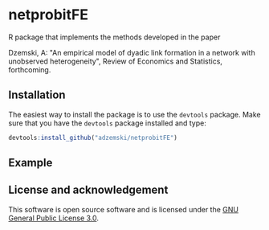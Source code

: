 # netprobitFE

R package that implements the methods developed in the paper 

Dzemski, A: "An empirical model of dyadic link formation in a network with unobserved heterogeneity", Review of Economics and Statistics, forthcoming.

## Installation

The easiest way to install the package is to use the `devtools` package.
Make sure that you have the `devtools` package installed and type:

```R
devtools:install_github("adzemski/netprobitFE")
```

## Example



## License and acknowledgement

This software is open source software and is licensed under the [GNU General Public License 3.0][gnu 3.0]. 

[chopin]: https://arxiv.org/pdf/1201.6140
[gnu 3.0]: https://www.gnu.org/licenses/gpl-3.0.en.html